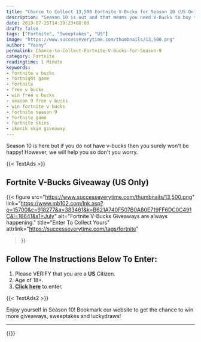 ```yaml
---
title: "Chance to Collect 13,500 Fortnite V-Bucks for Season 10 (US Only)"
description: "Season 10 is out and that means you need V-Bucks to buy the Battle Pass or the new Skins, so here's your chance to get one!"
date: 2019-07-25T14:39:23+08:00
draft: false
tags: ["Fortnite", "Sweeptakes", "US"]
image: "https://www.successeverytime.com/thumbnails/13,500.png"
author: "Yenny"
permalink: Chance-to-Collect-Fortnite-V-Bucks-for-Season-9
category: Fortnite
readingtime: 1 Minute
keywords:
- fortnite v bucks
- fortnight game
- fortnite
- free v bucks
- win free v bucks
- season 9 free v bucks
- win fortnite v bucks
- fortnite season 9
- fortnite game
- fortnite skins
- ikonik skin giveaway
---
```


Season 10 is here but if you do not have v-bucks then you surely won't be happy! However, we will help you so don't you worry.

 {{< TextAds >}}

<!--more-->

## Fortnite V-Bucks Giveaway (US Only)

{{< figure
    src="https://www.successeverytime.com/thumbnails/13,500.png"
    link="https://www.mb102.com/lnk.asp?o=15700&c=918277&a=383461&k=B621A740F507B0A80E719FF6DC0C491C&l=16641&s1=July"
    alt="Fortnite V-Bucks Giveaways are always happening."
    title="Enter To Collect Yours"
    attrlink="https://successeverytime.com/tags/fortnite"
>}}


## Follow The Instructions Below To Enter:

 1. Please VERIFY that you are a <b>US</b> Citizen.
 2. Age of 18+.
 3. <b><a href="https://www.mb102.com/lnk.asp?o=15700&c=918277&a=383461&k=B621A740F507B0A80E719FF6DC0C491C&l=16641&s1=July">Click here</a></b> to enter.  

 {{< TextAds2 >}}

 Enjoy yourself in Season 10! Bookmark our website to get the chance to win more giveaways, sweeptakes and luckydraws!

 <hr>

 {{<footer-text >}}

